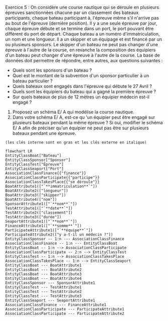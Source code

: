 Exercice 5 : 
On considère une course nautique qui se déroule en plusieurs épreuves sanctionnées chacune par un classement des bateaux participants, chaque bateau participant à,
l'épreuve même s'il n'arrive pas au bout de l'épreuve (dernière position). Il y a une seule épreuve par jour, chaque épreuve débute et se termine dans un port, le
port pouvant être différent du port de départ. Chaque bateau a un numéro d'immatriculation, un nom et une longueur. Il a un skipper et un équipage et est financé par
un ou plusieurs sponsors. Le skipper d'un bateau ne peut pas changer d'une épreuve à l'autre de la course, en revanche la composition des équipiers d'un bateau peut
changer d'une épreuve à l'autre de la course. La base de données doit permettre de répondre, entre autres, aux questions suivantes :
- Quels sont les sponsors d'un bateau ?
- Quel est le montant de la subvention d'un sponsor particulier à un bateau particulier ?
- Quels bateaux sont engagés dans l'épreuve qui débute le 27 Avril ?
- Quels sont les équipiers du bateau qui a gagné la première épreuve ?
- Sur quels bateaux de plus de 12 mètres un équipier médecin est-il engagé ?
1. Proposez un schéma E/ A qui modélise la course nautique.
2. Dans votre schéma E/ A, est-ce qu 'un équipier peut être engagé sur plusieurs bateaux pendant la même épreuve ? Si oui, modifier le schéma E/ A afin de préciser
qu'un équipier ne peut pas être sur plusieurs bateaux pendant une épreuve.

`(les clés interne sont en gras et les clés externe en italique)`
```mermaid
flowchart LR
EntityClassBoat["Bateau"]
EntityClassSponsor["Sponsor"]
EntityClassTest["Épreuve"]
EntityClassSeaport["Port"]
AssociationClassFinance{{"finance"}}
AssociationClassParticipate{{"participe"}}
AssociationClassTakesPlace{{"se déroule"}}
BoatAttribute1(["`**immatriculation**`"])
BoatAttribute2(["longueur"])
BoatAttribute3(["skipper"])
BoatAttribute4(["nom"])
SponsorAttribute1(["`**nom**`"])
TestAttribute1(["`**date**`"])
TestAttribute2(["classement"])
TestAttribute3(["durée"])
SeaportAttribute1(["`**nom**`"])
FinanceAttribute1(["`**somme**`"])
ParticipateAttribute1(["`**équipe**`"])
ParticipateAttribute2(["y a-t-il un médecin ?"])
EntityClassSponsor -- 1:n --- AssociationClassFinance
AssociationClassFinance -- 1:n --- EntityClassBoat
EntityClassBoat -- 1:n --> AssociationClassParticipate
AssociationClassParticipate -- 2:n --> EntityClassTest
EntityClassTest -- 1:n --> AssociationClassTakesPlace
AssociationClassTakesPlace -- 1:n --> EntityClassSeaport
EntityClassBoat --- BoatAttribute1
EntityClassBoat --- BoatAttribute2
EntityClassBoat --- BoatAttribute3
EntityClassBoat --- BoatAttribute4
EntityClassSponsor --- SponsorAttribute1
EntityClassTest --- TestAttribute1
EntityClassTest --- TestAttribute2
EntityClassTest --- TestAttribute3
EntityClassSeaport --- SeaportAttribute1
AssociationClassFinance --- FinanceAttribute1
AssociationClassParticipate --- ParticipateAttribute1
AssociationClassParticipate --- ParticipateAttribute2
```
